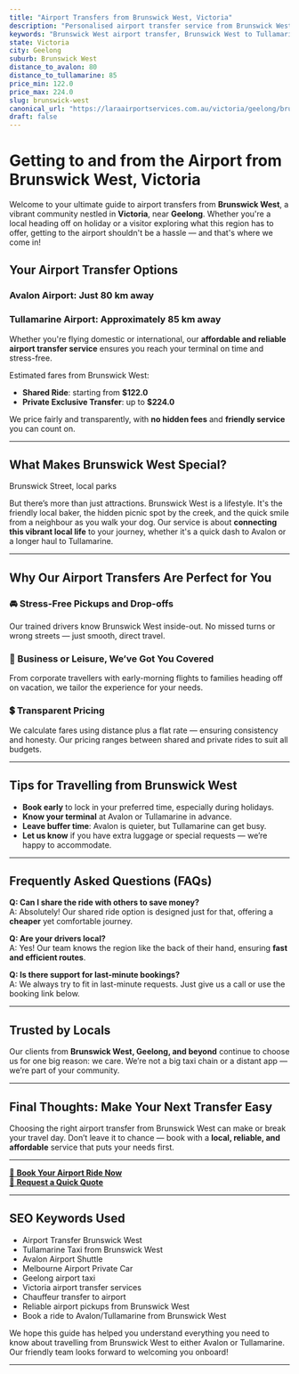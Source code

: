```yaml
---
title: "Airport Transfers from Brunswick West, Victoria"
description: "Personalised airport transfer service from Brunswick West to Avalon and Tullamarine airports. Enjoy a smooth, affordable ride with us!"
keywords: "Brunswick West airport transfer, Brunswick West to Tullamarine, Brunswick West to Avalon, airport taxi Brunswick West, private airport transfer Brunswick West, shared ride Brunswick West, Brunswick West transfers, airport shuttle Brunswick West, book Brunswick West airport taxi, affordable Brunswick West airport transfer, Brunswick West airport transfer service, airport transfer Geelong, airport transfer Melbourne, Melbourne airport taxi, airport transfers Victoria, Tullamarine airport shuttle, Avalon airport transfers, Melbourne private transfer, airport transport services Melbourne"
state: Victoria
city: Geelong
suburb: Brunswick West
distance_to_avalon: 80
distance_to_tullamarine: 85
price_min: 122.0
price_max: 224.0
slug: brunswick-west
canonical_url: "https://laraairportservices.com.au/victoria/geelong/brunswick-west/"
draft: false
---
```


# Getting to and from the Airport from Brunswick West, Victoria

Welcome to your ultimate guide to airport transfers from **Brunswick West**, a vibrant community nestled in **Victoria**, near **Geelong**. Whether you're a local heading off on holiday or a visitor exploring what this region has to offer, getting to the airport shouldn't be a hassle — and that's where we come in!

## Your Airport Transfer Options

### Avalon Airport: Just 80 km away  
### Tullamarine Airport: Approximately 85 km away

Whether you're flying domestic or international, our **affordable and reliable airport transfer service** ensures you reach your terminal on time and stress-free.

Estimated fares from Brunswick West:
- **Shared Ride**: starting from **$122.0**
- **Private Exclusive Transfer**: up to **$224.0**

We price fairly and transparently, with **no hidden fees** and **friendly service** you can count on.

---

## What Makes Brunswick West Special?

Brunswick Street, local parks

But there’s more than just attractions. Brunswick West is a lifestyle. It's the friendly local baker, the hidden picnic spot by the creek, and the quick smile from a neighbour as you walk your dog. Our service is about **connecting this vibrant local life** to your journey, whether it's a quick dash to Avalon or a longer haul to Tullamarine.

---

## Why Our Airport Transfers Are Perfect for You

### 🚘 Stress-Free Pickups and Drop-offs
Our trained drivers know Brunswick West inside-out. No missed turns or wrong streets — just smooth, direct travel.

### 💼 Business or Leisure, We’ve Got You Covered
From corporate travellers with early-morning flights to families heading off on vacation, we tailor the experience for your needs.

### 💲 Transparent Pricing
We calculate fares using distance plus a flat rate — ensuring consistency and honesty. Our pricing ranges between shared and private rides to suit all budgets.

---

## Tips for Travelling from Brunswick West

- **Book early** to lock in your preferred time, especially during holidays.
- **Know your terminal** at Avalon or Tullamarine in advance.
- **Leave buffer time**: Avalon is quieter, but Tullamarine can get busy.
- **Let us know** if you have extra luggage or special requests — we’re happy to accommodate.

---

## Frequently Asked Questions (FAQs)

**Q: Can I share the ride with others to save money?**  
A: Absolutely! Our shared ride option is designed just for that, offering a **cheaper** yet comfortable journey.

**Q: Are your drivers local?**  
A: Yes! Our team knows the region like the back of their hand, ensuring **fast and efficient routes**.

**Q: Is there support for last-minute bookings?**  
A: We always try to fit in last-minute requests. Just give us a call or use the booking link below.

---

## Trusted by Locals

Our clients from **Brunswick West, Geelong, and beyond** continue to choose us for one big reason: we care. We’re not a big taxi chain or a distant app — we’re part of your community.

---

## Final Thoughts: Make Your Next Transfer Easy

Choosing the right airport transfer from Brunswick West can make or break your travel day. Don’t leave it to chance — book with a **local, reliable, and affordable** service that puts your needs first.

---

[📅 **Book Your Airport Ride Now**](https://laraairportservices.square.site/s/appointments)  
[📧 **Request a Quick Quote**](https://laraairportservices.square.site/contact-us)

---

## SEO Keywords Used
- Airport Transfer Brunswick West
- Tullamarine Taxi from Brunswick West
- Avalon Airport Shuttle
- Melbourne Airport Private Car
- Geelong airport taxi
- Victoria airport transfer services
- Chauffeur transfer to airport
- Reliable airport pickups from Brunswick West
- Book a ride to Avalon/Tullamarine from Brunswick West

We hope this guide has helped you understand everything you need to know about travelling from Brunswick West to either Avalon or Tullamarine. Our friendly team looks forward to welcoming you onboard!

---
